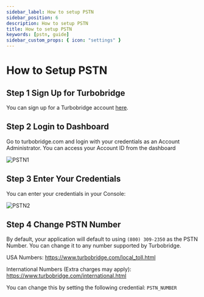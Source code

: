 ```yaml
---
sidebar_label: How to setup PSTN
sidebar_position: 6
description: How to setup PSTN
title: How to setup PSTN
keywords: [pstn, guide]
sidebar_custom_props: { icon: "settings" }
---
```


# How to Setup PSTN

## Step 1 Sign Up for Turbobridge

You can sign up for a Turbobridge account [here](https://account.turbobridge.com/signup.html?plan=172&createBridgeFlag=0&allowAPIAccessFlag=1).

## Step 2 Login to Dashboard

Go to turbobridge.com and login with your credentials as an Account Administrator. You can access your Account ID from the dashboard

<image alt="PSTN1" className="center-img" lightImageSrc="guides-be/PSTN1.png" darkImageSrc="guides-be/PSTN1.png" />

## Step 3 Enter Your Credentials

You can enter your credentials in your Console:

<image alt="PSTN2" className="center-img" lightImageSrc="guides-be/PSTN2.png" darkImageSrc="guides-be/PSTN2.png" />

## Step 4 Change PSTN Number

By default, your application will default to using `(800) 309-2350` as the PSTN Number. You can change it to any number supported by Turbobridge.

USA Numbers: https://www.turbobridge.com/local_toll.html

International Numbers (Extra charges may apply): https://www.turbobridge.com/international.html

You can change this by setting the following credential: `PSTN_NUMBER`
